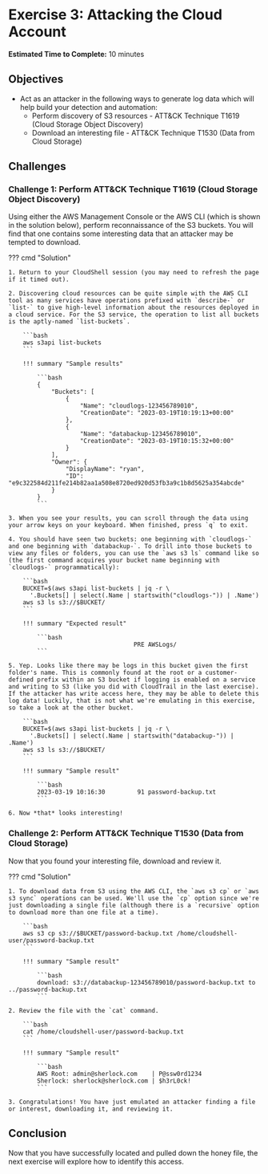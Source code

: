 # Exercise 3: Attacking the Cloud Account

<!-- markdownlint-disable MD033-->

<!--Overriding style-->
<style>
  :root {
    --sans-primary-color: #ff0000;
}
</style>

**Estimated Time to Complete:** 10 minutes

## Objectives

* Act as an attacker in the following ways to generate log data which will help build your detection and automation:
    * Perform discovery of S3 resources - ATT&CK Technique T1619 (Cloud Storage Object Discovery)
    * Download an interesting file - ATT&CK Technique T1530 (Data from Cloud Storage)

## Challenges

### Challenge 1: Perform ATT&CK Technique T1619 (Cloud Storage Object Discovery)

Using either the AWS Management Console or the AWS CLI (which is shown in the solution below), perform reconnaissance of the S3 buckets. You will find that one contains some interesting data that an attacker may be tempted to download.

??? cmd "Solution"

    1. Return to your CloudShell session (you may need to refresh the page if it timed out).

    2. Discovering cloud resources can be quite simple with the AWS CLI tool as many services have operations prefixed with `describe-` or `list-` to give high-level information about the resources deployed in a cloud service. For the S3 service, the operation to list all buckets is the aptly-named `list-buckets`.

        ```bash
        aws s3api list-buckets
        ```

        !!! summary "Sample results"

            ```bash
            {
                "Buckets": [
                    {
                        "Name": "cloudlogs-123456789010",
                        "CreationDate": "2023-03-19T10:19:13+00:00"
                    },
                    {
                        "Name": "databackup-123456789010",
                        "CreationDate": "2023-03-19T10:15:32+00:00"
                    }
                ],
                "Owner": {
                    "DisplayName": "ryan",
                    "ID": "e9c322584d211fe214b82aa1a508e8720ed920d53fb3a9c1b8d5625a354abcde"
                }
            }
            ```

    3. When you see your results, you can scroll through the data using your arrow keys on your keyboard. When finished, press `q` to exit. 
    
    4. You should have seen two buckets: one beginning with `cloudlogs-` and one beginning with `databackup-`. To drill into those buckets to view any files or folders, you can use the `aws s3 ls` command like so (the first command acquires your bucket name beginning with `cloudlogs-` programmatically):

        ```bash
        BUCKET=$(aws s3api list-buckets | jq -r \
          '.Buckets[] | select(.Name | startswith("cloudlogs-")) | .Name')
        aws s3 ls s3://$BUCKET/
        ```

        !!! summary "Expected result"

            ```bash
                                       PRE AWSLogs/
            ```

    5. Yep. Looks like there may be logs in this bucket given the first folder's name. This is commonly found at the root or a customer-defined prefix within an S3 bucket if logging is enabled on a service and writing to S3 (like you did with CloudTrail in the last exercise). If the attacker has write access here, they may be able to delete this log data! Luckily, that is not what we're emulating in this exercise, so take a look at the other bucket.

        ```bash
        BUCKET=$(aws s3api list-buckets | jq -r \
          '.Buckets[] | select(.Name | startswith("databackup-")) | .Name')
        aws s3 ls s3://$BUCKET/
        ```

        !!! summary "Sample result"

            ```bash
            2023-03-19 10:16:30         91 password-backup.txt
            ```

    6. Now *that* looks interesting!

### Challenge 2: Perform ATT&CK Technique T1530 (Data from Cloud Storage)

Now that you found your interesting file, download and review it.

??? cmd "Solution"

    1. To download data from S3 using the AWS CLI, the `aws s3 cp` or `aws s3 sync` operations can be used. We'll use the `cp` option since we're just downloading a single file (although there is a `recursive` option to download more than one file at a time).

        ```bash
        aws s3 cp s3://$BUCKET/password-backup.txt /home/cloudshell-user/password-backup.txt
        ```

        !!! summary "Sample result"

            ```bash
            download: s3://databackup-123456789010/password-backup.txt to ../password-backup.txt
            ```

    2. Review the file with the `cat` command.

        ```bash
        cat /home/cloudshell-user/password-backup.txt 
        ```

        !!! summary "Sample result"

            ```bash
            AWS Root: admin@sherlock.com    | P@ssw0rd1234
            Sherlock: sherlock@sherlock.com | $h3rL0ck!
            ```

    3. Congratulations! You have just emulated an attacker finding a file or interest, downloading it, and reviewing it.

## Conclusion

Now that you have successfully located and pulled down the honey file, the next exercise will explore how to identify this access.
